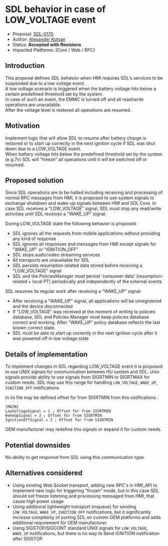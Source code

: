 # SDL behavior in case of LOW_VOLTAGE event

* Proposal: [SDL-0170](0170-sdl-behavior-in-case-of-Low-Voltage.md)
* Author: [Alexander Kutsan](https://github.com/LuxoftAKutsan)
* Status: **Accepted with Revisions**
* Impacted Platforms: [Core / Web / RPC]

## Introduction

This proposal defines SDL behavior when HMI requires SDL's services to be suspended due to a low voltage event.  
A low voltage scenario is triggered when the battery voltage hits below a certain predefined threshold set by the system.  
In case of such an event, the EMMC is turned off and all read/write operations are unavailable.  
After the voltage level is restored all operations are resumed.

## Motivation

Implement logic that will allow SDL to resume after battery charge is restored or to start up correctly in the next ignition cycle if SDL was shut down due to a LOW_VOLTAGE event.  
When battery voltage hits below the predefined threshold set by the system (e.g.7v) SDL will "freeze" all operations until it will be switched off or resumed.

## Proposed solution

Since SDL operations are to be halted including receiving and processing of normal RPC messages from HMI, it is proposed to use system signals to exchange shutdown and wake-up signals between HMI and SDL Core. 
In case SDL receives a "LOW_VOLTAGE" signal, SDL must stop any read/write activities until SDL receives a "WAKE_UP" signal.  

During LOW_VOLTAGE state the following behavior is proposed:
* SDL ignores all the requests from mobile applications without providing any kind of response
* SDL ignores all responses and messages from HMI except signals for "WAKE_UP" or "IGNITION_OFF"
* SDL stops audio/video streaming services
* All transports are unavailable for SDL
* SDL persists resumption related data stored before receiving a "LOW_VOLTAGE" signal
* SDL and the PoliciesManager must persist 'consumer data' (resumption-related + local PT) periodically and independently of the external events

SDL resumes its regular work after receiving a "WAKE_UP" signal:
* After receiving a "WAKE_UP" signal, all applications will be unregistered and the device disconnected
* If "LOW_VOLTAGE" was received at the moment of writing to policies database, SDL and Policies Manager must keep policies database correct and working. After "WAKE_UP" policy database reflects the last known correct state.
* SDL must be able to start up correctly in the next ignition cycle after it was powered off in low voltage state  


## Details of implementation  

To implement changes in SDL regarding LOW_VOLTAGE event it is proposed to use UNIX signals for communication between HU system and SDL.
Unix signals provide ability to use signals from SIGRTMIN to SIGRTMAX for custom needs. SDL may use this range for handling
 `LOW_VOLTAGE`, `WAKE_UP`, `IGNITION_OFF` notifications. 

In ini file may be defined offset for from SIGRTMIN from this notifications : 
```
[MAIN] 
LowVoltageSignal = 1 ; Offset for from SIGRTMIN
WakeUpSignal = 2 ; Offset for from SIGRTMIN
IgnitionOffSignal = 2 ; Offset for from SIGRTMIN
```

OEM manufacturer may redefine this signals or expand it for custom needs.

## Potential downsides  

No ability to get response from SDL using this communication type.

## Alternatives considered  

 - Using existing Web Socket transport, adding new RPC's in HMI_API to implement new logic for triggering "frozen" mode, but in this case SDL should not freeze listening and processing messaged from HMI, that cause high power usage.
 - Using additional lightweight transport (mqueue) for sending `LOW_VOLTAGE`, `WAKE_UP`, `IGNITION_OFF` notifications, but it significantly increase complexity of porting SDL on custom OEM platforms and adds additional requirement for OEM manufacturer.
 - Using SIGSTOP/SIGCONT standard UNIX signals for `LOW_VOLTAGE`, `WAKE_UP` notifications, but there is no way to Send IGNITION notification after SIGSTOP. 


